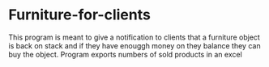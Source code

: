 # Furniture-for-clients
This program is meant to give a notification to clients that a furniture object is back on stack and if they have enouggh money on they balance they can buy the object. Program exports numbers of sold products in an excel
